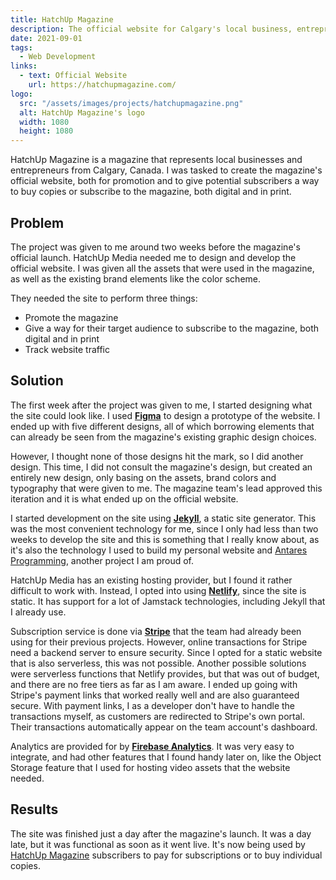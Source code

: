 ```yaml
---
title: HatchUp Magazine
description: The official website for Calgary's local business, entrepreneurship, and lifestyle magazine
date: 2021-09-01
tags:
  - Web Development
links:
  - text: Official Website
    url: https://hatchupmagazine.com/
logo:
  src: "/assets/images/projects/hatchupmagazine.png"
  alt: HatchUp Magazine's logo
  width: 1080
  height: 1080
---
```


HatchUp Magazine is a magazine that represents local businesses and entrepreneurs from Calgary, Canada. I was tasked to create the magazine's official website, both for promotion and to give potential subscribers a way to buy copies or subscribe to the magazine, both digital and in print.

## Problem

The project was given to me around two weeks before the magazine's official launch. HatchUp Media needed me to design and develop the official website. I was given all the assets that were used in the magazine, as well as the existing brand elements like the color scheme.

They needed the site to perform three things:


- Promote the magazine
- Give a way for their target audience to subscribe to the magazine, both digital and in print
- Track website traffic

## Solution

The first week after the project was given to me, I started designing what the site could look like. I used **[Figma](https://figma.com/)** to design a prototype of the website. I ended up with five different designs, all of which borrowing elements that can already be seen from the magazine's existing graphic design choices.

However, I thought none of those designs hit the mark, so I did another design. This time, I did not consult the magazine's design, but created an entirely new design, only basing on the assets, brand colors and typography that were given to me. The magazine team's lead approved this iteration and it is what ended up on the official website.

I started development on the site using **[Jekyll](https://jekyllrb.com/)**, a static site generator. This was the most convenient technology for me, since I only had less than two weeks to develop the site and this is something that I really know about, as it's also the technology I used to build my personal website and [Antares Programming](https://antaresph.dev/), another project I am proud of.

HatchUp Media has an existing hosting provider, but I found it rather difficult to work with. Instead, I opted into using **[Netlify](https://netlify.com/)**, since the site is static. It has support for a lot of Jamstack technologies, including Jekyll that I already use.

Subscription service is done via **[Stripe](https://stripe.com/)** that the team had already been using for their previous projects. However, online transactions for Stripe need a backend server to ensure security. Since I opted for a static website that is also serverless, this was not possible. Another possible solutions were serverless functions that Netlify provides, but that was out of budget, and there are no free tiers as far as I am aware. I ended up going with Stripe's payment links that worked really well and are also guaranteed secure. With payment links, I as a developer don't have to handle the transactions myself, as customers are redirected to Stripe's own portal. Their transactions automatically appear on the team account's dashboard.

Analytics are provided for by **[Firebase Analytics](https://firebase.google.com/)**. It was very easy to integrate, and had other features that I found handy later on, like the Object Storage feature that I used for hosting video assets that the website needed.

## Results

The site was finished just a day after the magazine's launch. It was a day late, but it was functional as soon as it went live. It's now being used by [HatchUp Magazine](https://hatchupmagazine.com/) subscribers to pay for subscriptions or to buy individual copies.